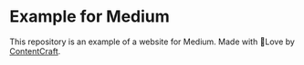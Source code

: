 # Example for Medium
This repository is an example of a website for Medium. Made with 💜Love by [ContentCraft](https://www.instagram.com/contentcraft_studio/).
